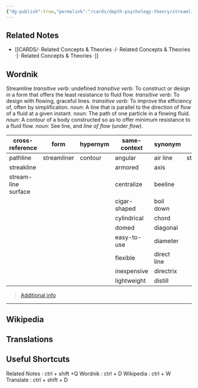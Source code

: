 ```yaml
---
{"dg-publish":true,"permalink":"/cards/depth-psychology-theory/streamline/","created":"2023-01-12T13:17:44.369+01:00","updated":"2023-04-10T10:45:43.443+02:00"}
---
```


## Related Notes 
- [[CARDS/· Related Concepts & Theories ·/· Related Concepts & Theories ·\|· Related Concepts & Theories ·]]


## Wordnik
Streamline
*transitive verb*: undefined
*transitive verb*: To construct or design in a form that offers the least resistance to fluid flow.
*transitive verb*: To design with flowing, graceful lines.
*transitive verb*: To improve the efficiency of, often by simplification.
*noun*: A line that is parallel to the direction of flow of a fluid at a given instant.
*noun*: The path of one particle in a flowing fluid.
*noun*: A contour of a body constructed so as to offer minimum resistance to a fluid flow.
*noun*: See <internalXref urlencoded="line">line</internalXref>, and <em>line of flow</em> (under <em>flow</em>).

| cross-reference |form |hypernym |same-context |synonym |variant |verb-form |
| --- | --- | --- | --- | --- | --- | --- |
| pathline | streamliner | contour | angular | air line | streamlined | streamlined |
| streakline |  |  | armored | axis |  | streamlines |
| stream-line surface |  |  | centralize | beeline |  | streamlining |
|  |  |  | cigar-shaped | boil down |  |  |
|  |  |  | cylindrical | chord |  |  |
|  |  |  | domed | diagonal |  |  |
|  |  |  | easy-to-use | diameter |  |  |
|  |  |  | flexible | direct line |  |  |
|  |  |  | inexpensive | directrix |  |  |
|  |  |  | lightweight | distill |  |  |

> [Additional info](https://www.wordnik.com/words/streamline)

---

## Wikipedia 


## Translations 


## Useful Shortcuts
Related Notes : ctrl + shift +Q
Wordnik : ctrl + D
Wikipedia : ctrl + W
Translate : ctrl + shift + D 
